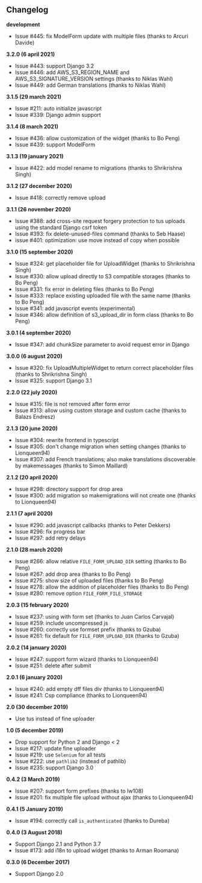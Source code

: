 ## Changelog

**development**

  * Issue #445: fix ModelForm update with multiple files (thanks to Arcuri Davide)

**3.2.0 (6 april 2021)**

  * Issue #443: support Django 3.2
  * Issue #446: add AWS_S3_REGION_NAME and AWS_S3_SIGNATURE_VERSION settings (thanks to Niklas Wahl)
  * Issue #449: add German translations (thanks to Niklas Wahl)

**3.1.5 (29 march 2021)**

  * Issue #211: auto initialize javascript
  * Issue #339: Django admin support

**3.1.4 (8 march 2021)**

  * Issue #436: allow customization of the widget (thanks to Bo Peng)
  * Issue #439: support ModelForm

**3.1.3 (19 january 2021)**

  * Issue #422: add model rename to migrations (thanks to Shrikrishna Singh)

**3.1.2 (27 december 2020)**

  * Issue #418: correctly remove upload

**3.1.1 (26 november 2020)**

  * Issue #388: add cross-site request forgery protection to tus uploads using the standard Django csrf token
  * Issue #393: fix delete-unused-files command (thanks to Seb Haase)
  * issue #401: optimization: use move instead of copy when possible

**3.1.0 (15 september 2020)**

  * Issue #324: get placeholder file for UploadWidget (thanks to Shrikrishna Singh)
  * Issue #330: allow upload directly to S3 compatible storages (thanks to Bo Peng)
  * Issue #331: fix error in deleting files (thanks to Bo Peng)
  * Issue #333: replace existing uploaded file with the same name (thanks to Bo Peng)
  * Issue #341: add javascript events (experimental)
  * Issue #346: allow definition of s3_upload_dir in form class (thanks to Bo Peng)

**3.0.1 (4 september 2020)**

  * Issue #347: add chunkSize parameter to avoid request error in Django

**3.0.0 (6 august 2020)**

  * Issue #320: fix UploadMultipleWidget to return correct placeholder files (thanks to Shrikrishna Singh)
  * Issue #325: support Django 3.1

**2.2.0 (22 july 2020)**

  * Issue #315: file is not removed after form error
  * Issue #313: allow using custom storage and custom cache (thanks to Balazs Endresz)

**2.1.3 (20 june 2020)**

  * Issue #304: rewrite frontend in typescript
  * Issue #305: don't change migration when setting changes (thanks to Lionqueen94)
  * Issue #307: add French translations; also make translations discoverable by makemessages (thanks to Simon Maillard)

**2.1.2 (20 april 2020)**

  * Issue #298: directory support for drop area
  * Issue #300: add migration so makemigrations will not create one (thanks to Lionqueen94)

**2.1.1 (7 april 2020)**

  * Issue #290: add javascript callbacks (thanks to Peter Dekkers)
  * Issue #296: fix progress bar
  * Issue #297: add retry delays

**2.1.0 (28 march 2020)**

  * Issue #266: allow relative `FILE_FORM_UPLOAD_DIR` setting (thanks to Bo Peng)
  * Issue #267: add drop area (thanks to Bo Peng)
  * Issue #275: show size of uploaded files (thanks to Bo Peng)
  * Issue #278: allow the addition of placeholder files (thanks to Bo Peng)
  * Issue #280: remove option `FILE_FORM_FILE_STORAGE`

**2.0.3 (15 february 2020)**

  * Issue #237: using with form set (thanks to Juan Carlos Carvajal)
  * Issue #259: include uncompressed js
  * Issue #260: correctly use formset prefix (thanks to Gzuba)
  * Issue #261: fix default for `FILE_FORM_UPLOAD_DIR` (thanks to Gzuba)

**2.0.2 (14 january 2020)**

  * Issue #247: support form wizard (thanks to Lionqueen94)
  * Issue #251: delete after submit

**2.0.1 (6 january 2020)**

  * Issue #240: add empty dff files div (thanks to Lionqueen94)
  * Issue #241: Csp compliance (thanks to Lionqueen94)

**2.0 (30 december 2019)**

  * Use tus instead of fine uploader

**1.0 (5 december 2019)**

  * Drop support for Python 2 and Django < 2
  * Issue #217: update fine uploader
  * Issue #219: use `Selenium` for all tests
  * Issue #222: use `pathlib2` (instead of pathlib)
  * Issue #235: support Django 3.0

**0.4.2 (3 March 2019)**

  * Issue #207: support form prefixes (thanks to Iw108)
  * Issue #201: fix multiple file upload without ajax (thanks to Lionqueen94)

**0.4.1 (5 January 2019)**

  * Issue #194: correctly call `is_authenticated` (thanks to Dureba)

**0.4.0 (3 August 2018)**

  * Support Django 2.1 and Python 3.7
  * Issue #173: add i18n to upload widget (thanks to Arman Roomana)

**0.3.0 (6 December 2017)**

  * Support Django 2.0
